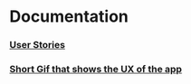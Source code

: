 # Documentation

### [User Stories](user-stories.md)

### [Short Gif that shows the UX of the app](Gigya.gif)